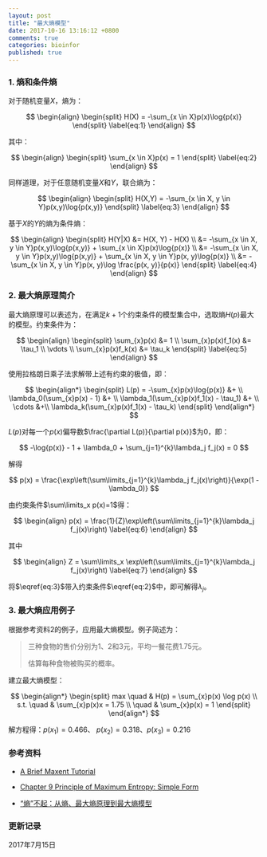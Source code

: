 ```yaml
---
layout: post
title: "最大熵模型"
date: 2017-10-16 13:16:12 +0800
comments: true
categories: bioinfor
published: true
---
```


<script type="text/x-mathjax-config">
MathJax.Hub.Config({
TeX: { equationNumbers: { autoNumber: "AMS" } }
});
</script>

### 1. 熵和条件熵 ###

对于随机变量$X$，熵为：

$$
\begin{align}
\begin{split}
H(X) = -\sum_{x \in X}p(x)\log{p(x)}
\end{split}
\label{eq:1}
\end{align}
$$

<!--more-->

其中：

$$
\begin{align}
\begin{split}
\sum_{x \in X}p(x) = 1
\end{split}
\label{eq:2}
\end{align}
$$

同样道理，对于任意随机变量$X$和$Y$，联合熵为：

$$
\begin{align}
\begin{split}
H(X,Y) = -\sum_{x \in X, y \in Y}p(x,y)\log{p(x,y)}
\end{split}
\label{eq:3}
\end{align}
$$

基于$X$的$Y$的熵为条件熵：

$$
\begin{align}
\begin{split}
H(Y|X) &= H(X, Y) - H(X) \\
&= -\sum_{x \in X, y \in Y}p(x,y)\log{p(x,y)} + \sum_{x \in X}p(x)\log{p(x)} \\
&= -\sum_{x \in X, y \in Y}p(x,y)\log{p(x,y)} + \sum_{x \in X, y \in Y}p(x, y)\log{p(x)} \\
&= -\sum_{x \in X, y \in Y}p(x, y)\log \frac{p(x, y)}{p(x)}
\end{split}
\label{eq:4}
\end{align}
$$

### 2. 最大熵原理简介 ###

最大熵原理可以表述为，在满足$k+1$个约束条件的模型集合中，选取熵$H(p)$最大的模型。约束条件为：

$$
\begin{align}
\begin{split}
\sum_{x}p(x) &= 1 \\
\sum_{x}p(x)f_1(x) &= \tau_1 \\
\vdots \\
\sum_{x}p(x)f_k(x) &= \tau_k
\end{split}
\label{eq:5}
\end{align}
$$

使用拉格朗日乘子法求解带上述有约束的极值，即：

$$
\begin{align*}
\begin{split}
L(p) = -\sum_{x}p(x)\log{p(x)} &+ \\
\lambda_0(\sum_{x}p(x) - 1) &+ \\
\lambda_1(\sum_{x}p(x)f_1(x) - \tau_1) &+ \\
\cdots &+\\
\lambda_k(\sum_{x}p(x)f_1(x) - \tau_k)
\end{split}
\end{align*}
$$

$L(p)$对每一个$p(x)$偏导数$\frac{\partial L(p)}{\partial p(x)}$为0，即：

$$
-\log{p(x)} - 1 + \lambda_0 + \sum_{j=1}^{k}\lambda_j f_j(x) = 0
$$

解得

$$
p(x) = \frac{\exp\left(\sum\limits_{j=1}^{k}\lambda_j f_j(x)\right)}{\exp(1 - \lambda_0)}
$$

由约束条件$\sum\limits_x p(x)=1$得：

$$
\begin{align}
p(x) = \frac{1}{Z}\exp\left(\sum\limits_{j=1}^{k}\lambda_j f_j(x)\right)
\label{eq:6}
\end{align}
$$

其中

$$
\begin{align}
Z = \sum\limits_x \exp\left(\sum\limits_{j=1}^{k}\lambda_j f_j(x)\right)
\label{eq:7}
\end{align}
$$

将$\eqref{eq:3}$带入约束条件$\eqref{eq:2}$中，即可解得$\lambda_j$。

### 3. 最大熵应用例子 ###

根据参考资料2的例子，应用最大熵模型。例子简述为：

> 三种食物的售价分别为1、2和3元，平均一餐花费1.75元。
>
> 估算每种食物被购买的概率。

建立最大熵模型：

$$
\begin{align*}
\begin{split}
max \quad & H(p) = \sum_{x}p(x) \log p(x) \\
s.t. \quad & \sum_{x}p(x)x = 1.75 \\
\quad & \sum_{x}p(x) = 1
\end{split}
\end{align*}
$$

解方程得：$p(x_1) = 0.466$、 $p(x_2) = 0.318$、$p(x_3) = 0.216$

### 参考资料 ###

* [A Brief Maxent Tutorial](https://www.cs.cmu.edu/afs/cs/user/aberger/www/html/tutorial/tutorial.html)

* [Chapter 9 Principle of Maximum Entropy: Simple Form](http://www-mtl.mit.edu/Courses/6.050/2003/notes/chapter9.pdf)

* [“熵”不起：从熵、最大熵原理到最大熵模型](http://spaces.ac.cn/archives/3552/)

### 更新记录 ###

2017年7月15日

